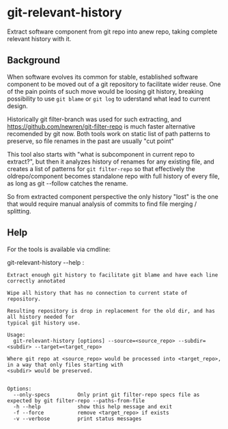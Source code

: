 # git-relevant-history

Extract software component from git repo into anew repo, taking complete relevant history with it.

## Background

When software evolves its common for stable, established software component to be moved out of a git repository to facilitate wider reuse. One of the pain points of such move would be loosing git history, breaking possibility to use `git blame` or `git log` to uderstand what lead to current design.

Historically git filter-branch was used for such extracting, and https://github.com/newren/git-filter-repo is much faster alternative recomended by git now. Both tools work on static list of path patterns to preserve, so file renames in the past are usually "cut point"

This tool also starts with "what is subcomponent in current repo to extract?", but then it analyzes history of renames for any existing file, and creates a list of patterns for `git filter-repo` so that effectively the oldrepo/component becomes standalone repo with full history of every file, as long as git --follow catches the rename.

So from extracted component perspective the only history "lost" is the one that would require manual analysis of commits to find file merging / splitting.


## Help
For the tools is available via cmdline:

git-relevant-history --help :

```
Extract enough git history to facilitate git blame and have each line correctly annotated

Wipe all history that has no connection to current state of repository.

Resulting repository is drop in replacement for the old dir, and has all history needed for
typical git history use.

Usage:
  git-relevant-history [options] --source=<source_repo> --subdir=<subdir> --target=<target_repo>

Where git repo at <source_repo> would be processed into <target_repo>, in a way that only files starting with
<subdir> would be preserved.


Options:
  --only-specs         Only print git filter-repo specs file as expected by git filter-repo --paths-from-file
  -h --help            show this help message and exit
  -f --force           remove <target_repo> if exists
  -v --verbose         print status messages
  ```
  
